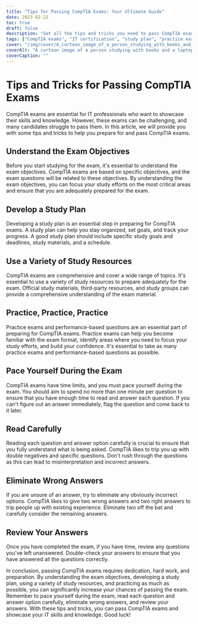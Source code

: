 ```yaml
---
title: "Tips for Passing CompTIA Exams: Your Ultimate Guide"
date: 2023-02-22
toc: true
draft: false
description: "Get all the tips and tricks you need to pass CompTIA exams with this ultimate guide."
tags: ["CompTIA exams", "IT certification", "study plan", "practice exams", "performance-based questions", "exam objectives", "IT professionals", "test-taking tips", "study resources", "time management", "exam format", "eliminating wrong answers", "answering techniques", "reading comprehension", "critical thinking", "test anxiety", "confidence building", "exam preparation", "information technology", "career advancement"]
cover: "/img/cover/A_cartoon_image_of_a_person_studying_with_books_and_a_laptop.png"
coverAlt: "A cartoon image of a person studying with books and a laptop, surrounded by question marks, while a CompTIA certification is depicted as a key to success above them."
coverCaption: ""
---
```


# Tips and Tricks for Passing CompTIA Exams

CompTIA exams are essential for IT professionals who want to showcase their skills and knowledge. However, these exams can be challenging, and many candidates struggle to pass them. In this article, we will provide you with some tips and tricks to help you prepare for and pass CompTIA exams.

## Understand the Exam Objectives

Before you start studying for the exam, it's essential to understand the exam objectives. CompTIA exams are based on specific objectives, and the exam questions will be related to these objectives. By understanding the exam objectives, you can focus your study efforts on the most critical areas and ensure that you are adequately prepared for the exam.

## Develop a Study Plan

Developing a study plan is an essential step in preparing for CompTIA exams. A study plan can help you stay organized, set goals, and track your progress. A good study plan should include specific study goals and deadlines, study materials, and a schedule. 

## Use a Variety of Study Resources

CompTIA exams are comprehensive and cover a wide range of topics. It's essential to use a variety of study resources to prepare adequately for the exam. Official study materials, third-party resources, and study groups can provide a comprehensive understanding of the exam material. 

## Practice, Practice, Practice

Practice exams and performance-based questions are an essential part of preparing for CompTIA exams. Practice exams can help you become familiar with the exam format, identify areas where you need to focus your study efforts, and build your confidence. It's essential to take as many practice exams and performance-based questions as possible.

## Pace Yourself During the Exam

CompTIA exams have time limits, and you must pace yourself during the exam. You should aim to spend no more than one minute per question to ensure that you have enough time to read and answer each question. If you can't figure out an answer immediately, flag the question and come back to it later. 

## Read Carefully

Reading each question and answer option carefully is crucial to ensure that you fully understand what is being asked. CompTIA likes to trip you up with double negatives and specific questions. Don't rush through the questions as this can lead to misinterpretation and incorrect answers.

## Eliminate Wrong Answers

If you are unsure of an answer, try to eliminate any obviously incorrect options. CompTIA likes to give two wrong answers and two right answers to trip people up with existing experience. Eliminate two off the bat and carefully consider the remaining answers.

## Review Your Answers

Once you have completed the exam, if you have time, review any questions you've left unanswered. Double-check your answers to ensure that you have answered all the questions correctly.

In conclusion, passing CompTIA exams requires dedication, hard work, and preparation. By understanding the exam objectives, developing a study plan, using a variety of study resources, and practicing as much as possible, you can significantly increase your chances of passing the exam. Remember to pace yourself during the exam, read each question and answer option carefully, eliminate wrong answers, and review your answers. With these tips and tricks, you can pass CompTIA exams and showcase your IT skills and knowledge. Good luck! 
